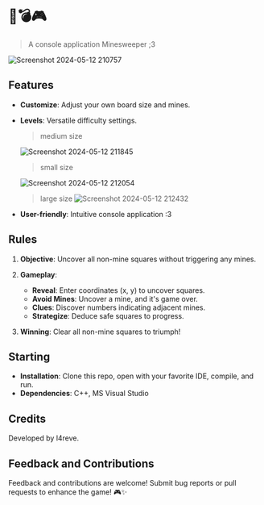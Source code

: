 # 🚀💣🎮

> A console application Minesweeper ;3


![Screenshot 2024-05-12 210757](https://github.com/l4reve/txtms/assets/143638421/910470d5-28cb-4cfe-ad93-58a465bf5192)


## Features

- **Customize**: Adjust your own board size and mines.
- **Levels**: Versatile difficulty settings.

  > medium size
  
  ![Screenshot 2024-05-12 211845](https://github.com/l4reve/txtms/assets/143638421/b3974605-22ca-4718-9d82-9f071647f07e)

  > small size
  
  ![Screenshot 2024-05-12 212054](https://github.com/l4reve/txtms/assets/143638421/b02a6131-2603-4994-8fcd-f64aec3cedf0)

  > large size
  ![Screenshot 2024-05-12 212432](https://github.com/l4reve/txtms/assets/143638421/a877aa71-0933-42a2-a6af-328985bfdb88)

  
- **User-friendly**: Intuitive console application :3

## Rules

1. **Objective**: Uncover all non-mine squares without triggering any mines.

2. **Gameplay**:
   - **Reveal**: Enter coordinates (x, y) to uncover squares.
   - **Avoid Mines**: Uncover a mine, and it's game over.
   - **Clues**: Discover numbers indicating adjacent mines.
   - **Strategize**: Deduce safe squares to progress.

3. **Winning**: Clear all non-mine squares to triumph!

## Starting

- **Installation**: Clone this repo, open with your favorite IDE, compile, and run.
- **Dependencies**: C++, MS Visual Studio

## Credits

Developed by l4reve. 

## Feedback and Contributions

Feedback and contributions are welcome! Submit bug reports or pull requests to enhance the game! 🎮✨

